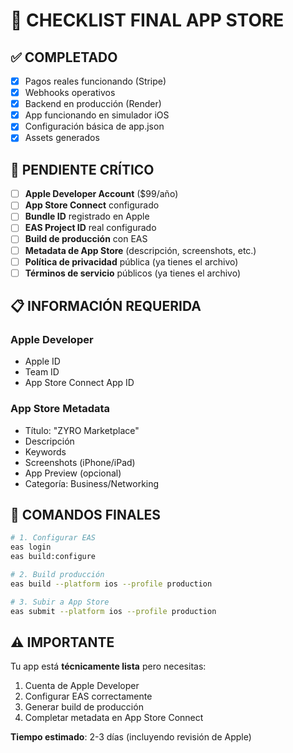 # 📱 CHECKLIST FINAL APP STORE

## ✅ COMPLETADO
- [x] Pagos reales funcionando (Stripe)
- [x] Webhooks operativos
- [x] Backend en producción (Render)
- [x] App funcionando en simulador iOS
- [x] Configuración básica de app.json
- [x] Assets generados

## 🚨 PENDIENTE CRÍTICO
- [ ] **Apple Developer Account** ($99/año)
- [ ] **App Store Connect** configurado
- [ ] **Bundle ID** registrado en Apple
- [ ] **EAS Project ID** real configurado
- [ ] **Build de producción** con EAS
- [ ] **Metadata de App Store** (descripción, screenshots, etc.)
- [ ] **Política de privacidad** pública (ya tienes el archivo)
- [ ] **Términos de servicio** públicos (ya tienes el archivo)

## 📋 INFORMACIÓN REQUERIDA
### Apple Developer
- Apple ID
- Team ID
- App Store Connect App ID

### App Store Metadata
- Título: "ZYRO Marketplace"
- Descripción
- Keywords
- Screenshots (iPhone/iPad)
- App Preview (opcional)
- Categoría: Business/Networking

## 🔧 COMANDOS FINALES
```bash
# 1. Configurar EAS
eas login
eas build:configure

# 2. Build producción
eas build --platform ios --profile production

# 3. Subir a App Store
eas submit --platform ios --profile production
```

## ⚠️ IMPORTANTE
Tu app está **técnicamente lista** pero necesitas:
1. Cuenta de Apple Developer
2. Configurar EAS correctamente
3. Generar build de producción
4. Completar metadata en App Store Connect

**Tiempo estimado**: 2-3 días (incluyendo revisión de Apple)